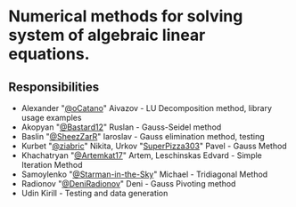 # Numerical methods for solving system of algebraic linear equations.
## Responsibilities
- Alexander "[@oCatano](https://github.com/oCatano)" Aivazov - LU Decomposition method, library usage examples
- Akopyan "[@Bastard12](https://github.com/Bastard12)" Ruslan - Gauss-Seidel method
- Baslin "[@SheezZarR](https://github.com/SheezZarR)" Iaroslav - Gauss elimination method, testing
- Kurbet "[@ziabric](https://github.com/ziabric)" Nikita, Urkov "[SuperPizza303](https://github.com/SuperPizza303)" Pavel - Gauss Method
- Khachatryan "[@Artemkat17](https://github.com/Artemkat17)" Artem, Leschinskas Edvard - Simple Iteration Method
- Samoylenko "[@Starman-in-the-Sky](https://github.com/Starman-in-the-sky)" Michael - Tridiagonal Method
- Radionov "[@DeniRadionov](https://github.com/DeniRadionov)" Deni - Gauss Pivoting method
- Udin Kirill - Testing and data generation
